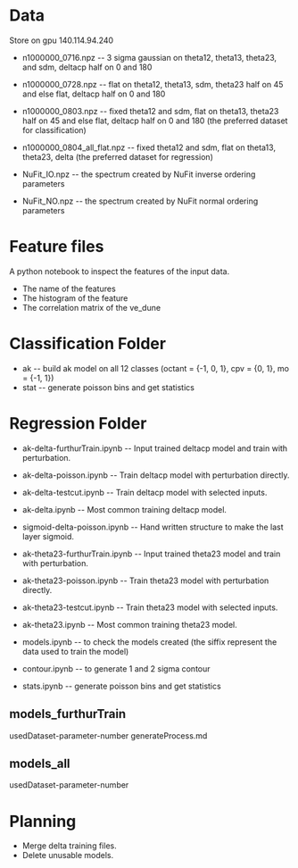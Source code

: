 # Data
Store on gpu 140.114.94.240
* n1000000_0716.npz -- 3 sigma gaussian on theta12, theta13, theta23, and sdm, deltacp half on 0 and 180  
* n1000000_0728.npz -- flat on theta12, theta13, sdm, theta23 half on 45 and else flat, deltacp half on 0 and 180
* n1000000_0803.npz -- fixed theta12 and sdm, flat on theta13, theta23 half on 45 and else flat, deltacp half on 0 and 180 (the preferred dataset for classification)
* n1000000_0804_all_flat.npz -- fixed theta12 and sdm, flat on theta13, theta23, delta (the preferred dataset for regression)

* NuFit_IO.npz -- the spectrum created by NuFit inverse ordering parameters
* NuFit_NO.npz -- the spectrum created by NuFit normal ordering parameters

# Feature files
A python notebook to inspect the features of the input data.
* The name of the features
* The histogram of the feature
* The correlation matrix of the ve_dune

# Classification Folder

* ak -- build ak model on all 12 classes (octant = {-1, 0, 1}, cpv = {0, 1}, mo = {-1, 1})
* stat -- generate poisson bins and get statistics

# Regression Folder

* ak-delta-furthurTrain.ipynb -- Input trained deltacp model and train with perturbation.
* ak-delta-poisson.ipynb -- Train deltacp model with perturbation directly.
* ak-delta-testcut.ipynb -- Train deltacp model with selected inputs.
* ak-delta.ipynb -- Most common training deltacp model.
* sigmoid-delta-poisson.ipynb --  Hand written structure to make the last layer sigmoid.

* ak-theta23-furthurTrain.ipynb -- Input trained theta23 model and train with perturbation.
* ak-theta23-poisson.ipynb -- Train theta23 model with perturbation directly.
* ak-theta23-testcut.ipynb -- Train theta23 model with selected inputs.
* ak-theta23.ipynb -- Most common training theta23 model.

* models.ipynb -- to check the models created (the siffix represent the data used to train the model)
* contour.ipynb -- to generate 1 and 2 sigma contour
* stats.ipynb -- generate poisson bins and get statistics

## models_furthurTrain
usedDataset-parameter-number
generateProcess.md

## models_all
usedDataset-parameter-number

# Planning
* Merge delta training files.
* Delete unusable models.